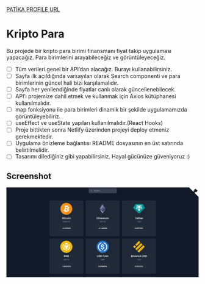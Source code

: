 [PATİKA PROFILE URL](https://app.patika.dev/fatihdelice)

# Kripto Para
Bu projede bir kripto para birimi finansmanı fiyat takip uygulaması yapacağız. Para birimlerini arayabileceğiz ve görüntüleyeceğiz.

- [ ] Tüm verileri genel bir API’dan alacağız. Burayı kullanabilirsiniz.
- [ ] Sayfa ilk açıldığında varsayılan olarak Search componenti ve para birimlerinin güncel hali bizi karşılamalıdır.
- [ ] Sayfa her yenilendiğinde fiyatlar canlı olarak güncellenebilecek.
- [ ] API’ı projemize dahil etmek ve kullanmak için Axios kütüphanesi kullanılmalıdır.
- [ ] map fonksiyonu ile para birimleri dinamik bir şekilde uygulamamızda görüntüleyebiliriz.
- [ ] useEffect ve useState yapıları kullanılmalıdır.(React Hooks)
- [ ] Proje bittikten sonra Netlify üzerinden projeyi deploy etmeniz gerekmektedir.
- [ ] Uygulama önizleme bağlantısı README dosyasının en üst satırında belirtilmelidir.
- [ ] Tasarımı dilediğiniz gibi yapabilirsiniz. Hayal gücünüze güveniyoruz :)

## Screenshot
![ss](./ss.png)